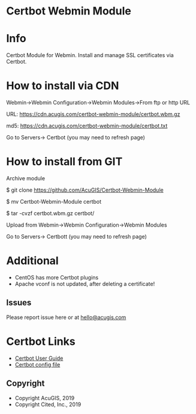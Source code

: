 
# Certbot Webmin Module

# Info
Certbot Module for Webmin.  Install and manage SSL certificates via Certbot.

# How to install via CDN

Webmin->Webmin Configuration->Webmin Modules->From ftp or http URL

URL: https://cdn.acugis.com/certbot-webmin-module/certbot.wbm.gz

md5: https://cdn.acugis.com/certbot-webmin-module/certbot.txt

Go to Servers-> Certbot (you may need to refresh page)

# How to install from GIT
Archive module

$ git clone https://github.com/AcuGIS/Certbot-Webmin-Module

$ mv Certbot-Webmin-Module certbot

$ tar -cvzf certbot.wbm.gz certbot/


Upload from Webmin->Webmin Configuration->Webmin Modules

Go to Servers-> Certbott (you may need to refresh page)

# Additional
- CentOS has more Certbot plugins
- Apache vconf is not updated, after deleting a certificate!

## **Issues**
Please report issue here or at hello@acugis.com

# Certbot Links
- [Certbot User Guide](https://certbot.eff.org/docs/using.html)
- [Certbot config file](https://certbot.eff.org/docs/using.html#config-file)

Copyright
---------

* Copyright AcuGIS, 2019
* Copyright Cited, Inc., 2019
